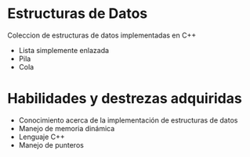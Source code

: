 # Estructuras de Datos
Coleccion de estructuras de datos implementadas en C++
  * Lista simplemente enlazada
  * Pila
  * Cola
  
# Habilidades y destrezas adquiridas
  * Conocimiento acerca de la implementación de estructuras de datos
  * Manejo de memoria dinámica
  * Lenguaje C++
  * Manejo de punteros
